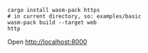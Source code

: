 ```
cargo install wasm-pack https
# in current directory, so: examples/basic
wasm-pack build --target web
http
```

Open [http://localhost:8000](http://localhost:8000)
